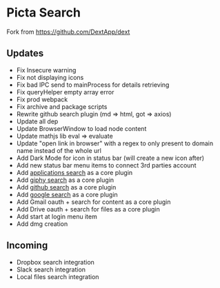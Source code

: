 # Picta Search

Fork from https://github.com/DextApp/dext

## Updates

* Fix Insecure warning
* Fix not displaying icons
* Fix bad IPC send to mainProcess for details retrieving
* Fix queryHelper empty array error
* Fix prod webpack
* Fix archive and package scripts
* Rewrite github search plugin (md => html, got => axios)
* Update all dep
* Update BrowserWindow to load node content
* Update mathjs lib eval => evaluate
* Update "open link in browser" with a regex to only present to domain name instead of the whole url
* Add Dark Mode for icon in status bar (will create a new icon after)
* Add new status bar menu items to connect 3rd parties account
* Add [applications search](https://github.com/vutran/dext-darwin-applications-plugin) as a core plugin
* Add [giphy search](https://github.com/adnasa/dext-giphy-plugin) as a core plugin
* Add [github search](https://github.com/vutran/dext-github-plugin) as a core plugin
* Add [google search](https://github.com/justinpchang/dext-search-plugin) as a core plugin
* Add Gmail oauth + search for content as a core plugin
* Add Drive oauth + search for files as a core plugin
* Add start at login menu item
* Add dmg creation

## Incoming

* Dropbox search integration
* Slack search integration
* Local files search integration

